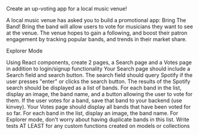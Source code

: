 Create an up-voting app for a local music venue!

A local music venue has asked you to build a promotional app: Bring The Band! Bring the band will allow users to vote for musicians they want to see at the venue. The venue hopes to gain a following, and boost their patron engagement by tracking popular bands, and trends in their market share.

Explorer Mode

Using React components, create 2 pages, a Search page and a Votes page in addition to login/signup functionality
Your Search page should include a Search field and search button.
The search field should query Spotify if the user presses "enter" or clicks the search button.
The results of the Spotify search should be displayed as a list of bands.
For each band in the list, display an image, the band name, and a button allowing the user to vote for them.
If the user votes for a band, save that band to your backend (use kinvey).
Your Votes page should display all bands that have been voted for so far.
For each band in the list, display an image, the band name. For Explorer mode, don't worry about having duplicate bands in this list.
Write tests AT LEAST for any custom functions created on models or collections
